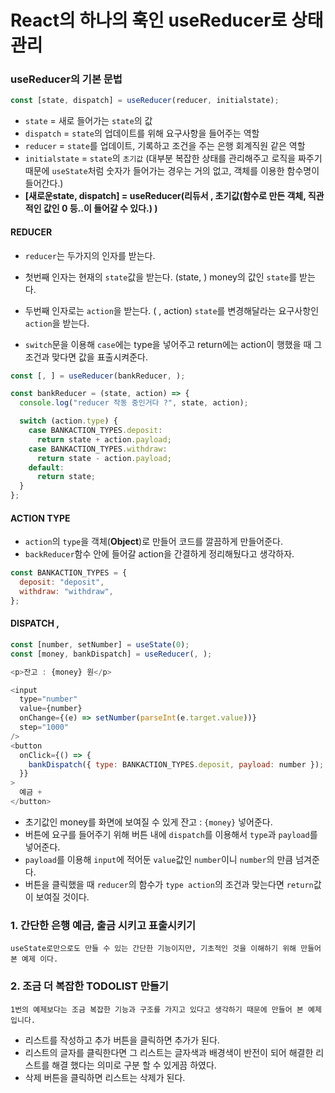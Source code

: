 # React의 하나의 훅인 useReducer로 상태관리

### useReducer의 기본 문법
``` javascript
const [state, dispatch] = useReducer(reducer, initialstate);
```

* `state` = 새로 들어가는 `state`의 값
* `dispatch` = `state`의 업데이트를 위해 요구사항을 들어주는 역할
* `reducer` = `state`를 업데이트, 기록하고 조건을 주는 은행 회계직원 같은 역할
* `initialstate` = `state`의 `초기값`
(대부분 복잡한 상태를 관리해주고 로직을 짜주기 때문에 `useState`처럼 숫자가 들어가는 경우는 거의 없고, 객체를 이용한 함수명이 들어간다.)
* **[새로운state, dispatch] = useReducer(리듀서 , 초기값(함수로 만든 객체, 직관적인 값인 0 등..이 들어갈 수 있다.) )**


#### REDUCER
* `reducer`는 두가지의 인자를 받는다.
* 첫번째 인자는 현재의 `state`값을 받는다. (state, ) money의 값인 `state`를 받는다.
* 두번째 인자로는 `action`을 받는다. ( , action) `state`를 변경해달라는 요구사항인 `action`을 받는다.

* `switch`문을 이용해 `case`에는 type을 넣어주고 return에는 action이 행했을 때 그 조건과 맞다면 값을 표출시켜준다.

```javascript
const [, ] = useReducer(bankReducer, );

const bankReducer = (state, action) => {
  console.log("reducer 작동 중인거다 ?", state, action);

  switch (action.type) {
    case BANKACTION_TYPES.deposit:
      return state + action.payload;
    case BANKACTION_TYPES.withdraw:
      return state - action.payload;
    default:
      return state;
  }
};
```

#### ACTION TYPE
* `action`의 `type`을 객체(**Object**)로 만들어 코드를 깔끔하게 만들어준다.
* `backReducer`함수 안에 들어갈 action을 간결하게 정리해뒀다고 생각하자.

```javascript
const BANKACTION_TYPES = {
  deposit: "deposit",
  withdraw: "withdraw",
};
```

#### DISPATCH ,
```javascript
const [number, setNumber] = useState(0);
const [money, bankDispatch] = useReducer(, );

<p>잔고 : {money} 원</p>

<input
  type="number"
  value={number}
  onChange={(e) => setNumber(parseInt(e.target.value))}
  step="1000"
/>
<button
  onClick={() => {
    bankDispatch({ type: BANKACTION_TYPES.deposit, payload: number });
  }}
>
  예금 +
</button>
```

* 초기값인 money를 화면에 보여질 수 있게 잔고 : `{money}` 넣어준다.
* 버튼에 요구를 들어주기 위해 버튼 내에 `dispatch`를 이용해서 `type`과 `payload`를 넣어준다.
* `payload`를 이용해 `input`에 적어둔 `value`값인 `number`이니 `number`의 만큼 넘겨준다.
* 버튼을 클릭했을 때 `reducer`의 함수가 `type action`의 조건과 맞는다면 `return`값이 보여질 것이다.


### 1. 간단한 은행 예금, 출금 시키고 표출시키기
```
useState로만으로도 만들 수 있는 간단한 기능이지만, 기초적인 것을 이해하기 위해 만들어 본 예제 이다.
```

### 2. 조금 더 복잡한 TODOLIST 만들기
```
1번의 예제보다는 조금 복잡한 기능과 구조를 가지고 있다고 생각하기 때문에 만들어 본 예제 입니다.
```
* 리스트를 작성하고 추가 버튼을 클릭하면 추가가 된다.
* 리스트의 글자를 클릭한다면 그 리스트는 글자색과 배경색이 반전이 되어 해결한 리스트를 해결 했다는 의미로 구분 할 수 있게끔 하였다.
* 삭제 버튼을 클릭하면 리스트는 삭제가 된다.